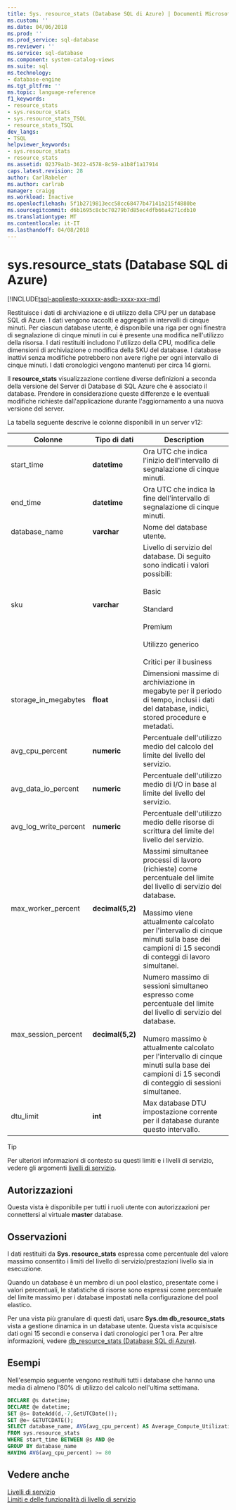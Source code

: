 ```yaml
---
title: Sys. resource_stats (Database SQL di Azure) | Documenti Microsoft
ms.custom: ''
ms.date: 04/06/2018
ms.prod: ''
ms.prod_service: sql-database
ms.reviewer: ''
ms.service: sql-database
ms.component: system-catalog-views
ms.suite: sql
ms.technology:
- database-engine
ms.tgt_pltfrm: ''
ms.topic: language-reference
f1_keywords:
- resource_stats
- sys.resource_stats
- sys.resource_stats_TSQL
- resource_stats_TSQL
dev_langs:
- TSQL
helpviewer_keywords:
- sys.resource_stats
- resource_stats
ms.assetid: 02379a1b-3622-4578-8c59-a1b8f1a17914
caps.latest.revision: 28
author: CarlRabeler
ms.author: carlrab
manager: craigg
ms.workload: Inactive
ms.openlocfilehash: 5f1b2719813ecc58cc68477b47141a215f4880be
ms.sourcegitcommit: d6b1695c8cbc70279b7d85ec4dfb66a4271cdb10
ms.translationtype: MT
ms.contentlocale: it-IT
ms.lasthandoff: 04/08/2018
---
```

# <a name="sysresourcestats-azure-sql-database"></a>sys.resource_stats (Database SQL di Azure)
[!INCLUDE[tsql-appliesto-xxxxxx-asdb-xxxx-xxx-md](../../includes/tsql-appliesto-xxxxxx-asdb-xxxx-xxx-md.md)]

  Restituisce i dati di archiviazione e di utilizzo della CPU per un database SQL di Azure. I dati vengono raccolti e aggregati in intervalli di cinque minuti. Per ciascun database utente, è disponibile una riga per ogni finestra di segnalazione di cinque minuti in cui è presente una modifica nell'utilizzo della risorsa. I dati restituiti includono l'utilizzo della CPU, modifica delle dimensioni di archiviazione o modifica della SKU del database. I database inattivi senza modifiche potrebbero non avere righe per ogni intervallo di cinque minuti. I dati cronologici vengono mantenuti per circa 14 giorni.  
  
 Il **resource_stats** visualizzazione contiene diverse definizioni a seconda della versione del Server di Database di SQL Azure che è associato il database. Prendere in considerazione queste differenze e le eventuali modifiche richieste dall'applicazione durante l'aggiornamento a una nuova versione del server.  
  
 La tabella seguente descrive le colonne disponibili in un server v12:  
  
|Colonne|Tipo di dati|Description|  
|----------------------------|---------------|-----------------|  
|start_time|**datetime**|Ora UTC che indica l'inizio dell'intervallo di segnalazione di cinque minuti.|  
|end_time|**datetime**|Ora UTC che indica la fine dell'intervallo di segnalazione di cinque minuti.|  
|database_name|**varchar**|Nome del database utente.|  
|sku|**varchar**|Livello di servizio del database. Di seguito sono indicati i valori possibili:<br /><br /> Basic<br /><br /> Standard<br /><br /> Premium<br /><br />Utilizzo generico<br /><br />Critici per il business|  
|storage_in_megabytes|**float**|Dimensioni massime di archiviazione in megabyte per il periodo di tempo, inclusi i dati del database, indici, stored procedure e metadati.|  
|avg_cpu_percent|**numeric**|Percentuale dell'utilizzo medio del calcolo del limite del livello del servizio.|  
|avg_data_io_percent|**numeric**|Percentuale dell'utilizzo medio di I/O in base al limite del livello del servizio.|  
|avg_log_write_percent|**numeric**|Percentuale dell'utilizzo medio delle risorse di scrittura del limite del livello del servizio.|  
|max_worker_percent|**decimal(5,2)**|Massimi simultanee processi di lavoro (richieste) come percentuale del limite del livello di servizio del database.<br /><br /> Massimo viene attualmente calcolato per l'intervallo di cinque minuti sulla base dei campioni di 15 secondi di conteggi di lavoro simultanei.|  
|max_session_percent|**decimal(5,2)**|Numero massimo di sessioni simultaneo espresso come percentuale del limite del livello di servizio del database.<br /><br /> Numero massimo è attualmente calcolato per l'intervallo di cinque minuti sulla base dei campioni di 15 secondi di conteggio di sessioni simultanee.|  
|dtu_limit|**int**|Max database DTU impostazione corrente per il database durante questo intervallo. |  
  
> [!TIP]  
>  Per ulteriori informazioni di contesto su questi limiti e i livelli di servizio, vedere gli argomenti [livelli di servizio](https://azure.microsoft.com/documentation/articles/sql-database-service-tiers/).  
    
## <a name="permissions"></a>Autorizzazioni  
 Questa vista è disponibile per tutti i ruoli utente con autorizzazioni per connettersi al virtuale **master** database.  
  
## <a name="remarks"></a>Osservazioni  
 I dati restituiti da **Sys. resource_stats** espressa come percentuale del valore massimo consentito i limiti del livello di servizio/prestazioni livello sia in esecuzione.  
  
 Quando un database è un membro di un pool elastico, presentate come i valori percentuali, le statistiche di risorse sono espressi come percentuale del limite massimo per i database impostati nella configurazione del pool elastico.  
  
 Per una vista più granulare di questi dati, usare **Sys.dm db_resource_stats** vista a gestione dinamica in un database utente. Questa vista acquisisce dati ogni 15 secondi e conserva i dati cronologici per 1 ora.  Per altre informazioni, vedere [db_resource_stats &#40;Database SQL di Azure&#41;](../../relational-databases/system-dynamic-management-views/sys-dm-db-resource-stats-azure-sql-database.md).  

## <a name="examples"></a>Esempi  
 Nell'esempio seguente vengono restituiti tutti i database che hanno una media di almeno l'80% di utilizzo del calcolo nell'ultima settimana.  
  
```sql  
DECLARE @s datetime;  
DECLARE @e datetime;  
SET @s= DateAdd(d,-7,GetUTCDate());  
SET @e= GETUTCDATE();  
SELECT database_name, AVG(avg_cpu_percent) AS Average_Compute_Utilization   
FROM sys.resource_stats   
WHERE start_time BETWEEN @s AND @e  
GROUP BY database_name  
HAVING AVG(avg_cpu_percent) >= 80  
```  
    
## <a name="see-also"></a>Vedere anche  
 [Livelli di servizio](https://azure.microsoft.com/documentation/articles/sql-database-service-tiers/)   
 [Limiti e delle funzionalità di livello di servizio](https://azure.microsoft.com/documentation/articles/sql-database-performance-guidance/)  
  
  
